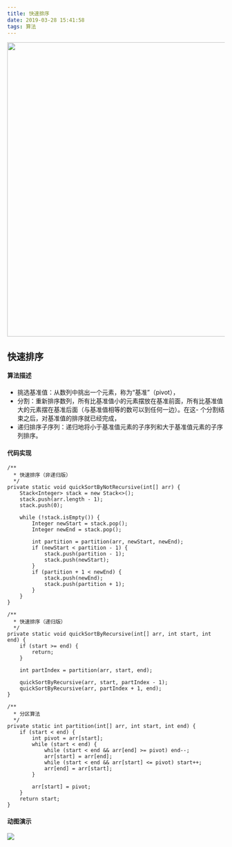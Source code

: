 ```yaml
---
title: 快速排序
date: 2019-03-28 15:41:58
tags: 算法
---
```


<img src="https://i.imgur.com/I6WksMT.jpg" width="680px"/>

## 快速排序 ####
#### 算法描述 ####
- 挑选基准值：从数列中挑出一个元素，称为“基准”（pivot），
- 分割：重新排序数列，所有比基准值小的元素摆放在基准前面，所有比基准值大的元素摆在基准后面（与基准值相等的数可以到任何一边）。在这- 个分割结束之后，对基准值的排序就已经完成，
- 递归排序子序列：递归地将小于基准值元素的子序列和大于基准值元素的子序列排序。

#### 代码实现 ####
```
/**
  * 快速排序（非递归版）
  */
private static void quickSortByNotRecursive(int[] arr) {
    Stack<Integer> stack = new Stack<>();
    stack.push(arr.length - 1);
    stack.push(0);

    while (!stack.isEmpty()) {
        Integer newStart = stack.pop();
        Integer newEnd = stack.pop();

        int partition = partition(arr, newStart, newEnd);
        if (newStart < partition - 1) {
            stack.push(partition - 1);
            stack.push(newStart);
        }
        if (partition + 1 < newEnd) {
            stack.push(newEnd);
            stack.push(partition + 1);
        }
    }
}

/**
  * 快速排序（递归版）
  */
private static void quickSortByRecursive(int[] arr, int start, int end) {
    if (start >= end) {
        return;
    }

    int partIndex = partition(arr, start, end);

    quickSortByRecursive(arr, start, partIndex - 1);
    quickSortByRecursive(arr, partIndex + 1, end);
}

/**
  * 分区算法
  */
private static int partition(int[] arr, int start, int end) {
    if (start < end) {
        int pivot = arr[start];
        while (start < end) {
            while (start < end && arr[end] >= pivot) end--;
            arr[start] = arr[end];
            while (start < end && arr[start] <= pivot) start++;
            arr[end] = arr[start];
        }

        arr[start] = pivot;
    }
    return start;
}
```
#### 动图演示 ####
![](https://i.imgur.com/hHPWj2c.gif)
<!-- more -->